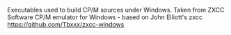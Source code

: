 Executables used to build CP/M sources under Windows.
Taken from ZXCC Software CP/M emulator for Windows - based on John Elliott's zxcc
https://github.com/Tbxxx/zxcc-windows
